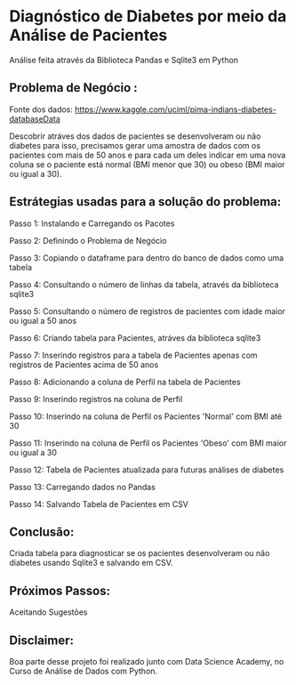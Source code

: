 # Diagnóstico de Diabetes por meio da Análise de Pacientes
Análise feita através da Biblioteca Pandas e Sqlite3 em Python

## Problema de Negócio :
Fonte dos dados: https://www.kaggle.com/uciml/pima-indians-diabetes-databaseData 

Descobrir atráves dos dados de pacientes se desenvolveram ou não diabetes para isso, precisamos gerar uma amostra de dados com os pacientes com mais de 50 anos e para cada um deles indicar em uma nova coluna se o paciente está normal (BMI menor que 30) ou obeso (BMI maior ou igual a 30).
 
## Estrátegias usadas para a solução do problema:

Passo 1: Instalando e Carregando os Pacotes

Passo 2: Definindo o Problema de Negócio

Passo 3: Copiando o dataframe para dentro do banco de dados como uma tabela

Passo 4: Consultando o número de linhas da tabela, através da biblioteca sqlite3

Passo 5: Consultando o número de registros de pacientes com idade maior ou igual a 50 anos

Passo 6: Criando tabela para Pacientes, atráves da biblioteca sqlite3

Passo 7: Inserindo registros para a tabela de Pacientes apenas com registros de Pacientes acima de 50 anos

Passo 8: Adicionando a coluna de Perfil na tabela de Pacientes

Passo 9: Inserindo registros na coluna de Perfil

Passo 10: Inserindo na coluna de Perfil os Pacientes 'Normal' com BMI até 30 

Passo 11: Inserindo na coluna de Perfil os Pacientes 'Obeso' com BMI maior ou igual a 30 

Passo 12: Tabela de Pacientes atualizada para futuras análises de diabetes

Passo 13: Carregando dados no Pandas 

Passo 14: Salvando Tabela de Pacientes em CSV

## Conclusão:
Criada tabela para diagnosticar se os pacientes desenvolveram ou não diabetes usando Sqlite3 e salvando em CSV.

## Próximos Passos:
Aceitando Sugestões

## Disclaimer:
Boa parte desse projeto foi realizado junto com Data Science Academy, no Curso de Análise de Dados com Python.

